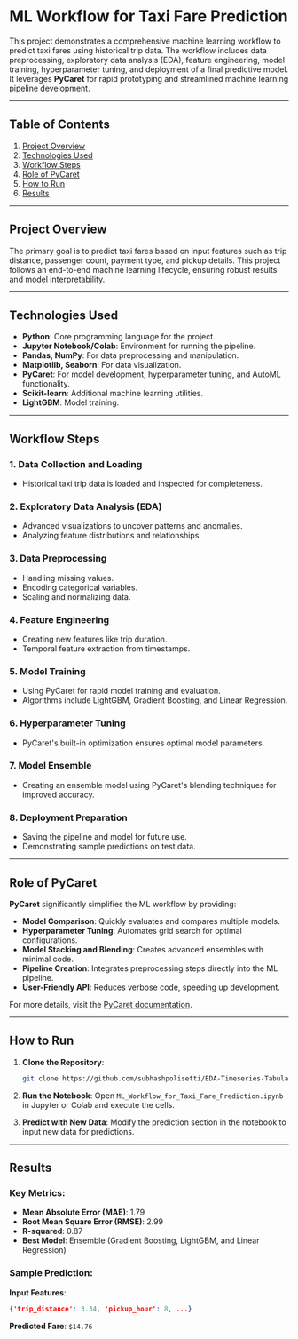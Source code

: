 
# ML Workflow for Taxi Fare Prediction

This project demonstrates a comprehensive machine learning workflow to predict taxi fares using historical trip data. The workflow includes data preprocessing, exploratory data analysis (EDA), feature engineering, model training, hyperparameter tuning, and deployment of a final predictive model. It leverages **PyCaret** for rapid prototyping and streamlined machine learning pipeline development.

---

## Table of Contents
1. [Project Overview](#project-overview)
2. [Technologies Used](#technologies-used)
3. [Workflow Steps](#workflow-steps)
4. [Role of PyCaret](#role-of-pycaret)
5. [How to Run](#how-to-run)
6. [Results](#results)

---

## Project Overview

The primary goal is to predict taxi fares based on input features such as trip distance, passenger count, payment type, and pickup details. This project follows an end-to-end machine learning lifecycle, ensuring robust results and model interpretability.

---

## Technologies Used
- **Python**: Core programming language for the project.
- **Jupyter Notebook/Colab**: Environment for running the pipeline.
- **Pandas, NumPy**: For data preprocessing and manipulation.
- **Matplotlib, Seaborn**: For data visualization.
- **PyCaret**: For model development, hyperparameter tuning, and AutoML functionality.
- **Scikit-learn**: Additional machine learning utilities.
- **LightGBM**: Model training.

---

## Workflow Steps
### 1. Data Collection and Loading
- Historical taxi trip data is loaded and inspected for completeness.

### 2. Exploratory Data Analysis (EDA)
- Advanced visualizations to uncover patterns and anomalies.
- Analyzing feature distributions and relationships.

### 3. Data Preprocessing
- Handling missing values.
- Encoding categorical variables.
- Scaling and normalizing data.

### 4. Feature Engineering
- Creating new features like trip duration.
- Temporal feature extraction from timestamps.

### 5. Model Training
- Using PyCaret for rapid model training and evaluation.
- Algorithms include LightGBM, Gradient Boosting, and Linear Regression.

### 6. Hyperparameter Tuning
- PyCaret's built-in optimization ensures optimal model parameters.

### 7. Model Ensemble
- Creating an ensemble model using PyCaret's blending techniques for improved accuracy.

### 8. Deployment Preparation
- Saving the pipeline and model for future use.
- Demonstrating sample predictions on test data.

---

## Role of PyCaret

**PyCaret** significantly simplifies the ML workflow by providing:

- **Model Comparison**: Quickly evaluates and compares multiple models.
- **Hyperparameter Tuning**: Automates grid search for optimal configurations.
- **Model Stacking and Blending**: Creates advanced ensembles with minimal code.
- **Pipeline Creation**: Integrates preprocessing steps directly into the ML pipeline.
- **User-Friendly API**: Reduces verbose code, speeding up development.

For more details, visit the [PyCaret documentation](https://pycaret.org/docs).

---

## How to Run
1. **Clone the Repository**:
   ```bash
   git clone https://github.com/subhashpolisetti/EDA-Timeseries-Tabular.git
   ```
2. **Run the Notebook**:
   Open `ML_Workflow_for_Taxi_Fare_Prediction.ipynb` in Jupyter or Colab and execute the cells.

3. **Predict with New Data**:
   Modify the prediction section in the notebook to input new data for predictions.

---

## Results

### Key Metrics:
- **Mean Absolute Error (MAE)**: 1.79
- **Root Mean Square Error (RMSE)**: 2.99
- **R-squared**: 0.87
- **Best Model**: Ensemble (Gradient Boosting, LightGBM, and Linear Regression)

### Sample Prediction:
**Input Features**:
```json
{'trip_distance': 3.34, 'pickup_hour': 8, ...}
```
**Predicted Fare**: `$14.76`





